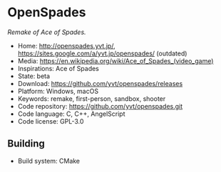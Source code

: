 # OpenSpades

_Remake of Ace of Spades._

- Home: http://openspades.yvt.jp/, https://sites.google.com/a/yvt.jp/openspades/ (outdated)
- Media: <https://en.wikipedia.org/wiki/Ace_of_Spades_(video_game)>
- Inspirations: Ace of Spades
- State: beta
- Download: https://github.com/yvt/openspades/releases
- Platform: Windows, macOS
- Keywords: remake, first-person, sandbox, shooter
- Code repository: https://github.com/yvt/openspades.git
- Code language: C, C++, AngelScript
- Code license: GPL-3.0

## Building

- Build system: CMake

